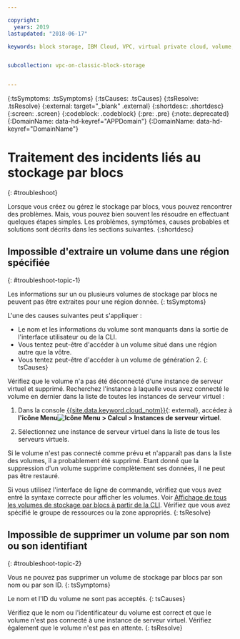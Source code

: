 ```yaml
---

copyright:
  years: 2019
lastupdated: "2018-06-17"

keywords: block storage, IBM Cloud, VPC, virtual private cloud, volume, data storage, troubleshooting, troubleshoot


subcollection: vpc-on-classic-block-storage


---
```


{:tsSymptoms: .tsSymptoms}
{:tsCauses: .tsCauses}
{:tsResolve: .tsResolve}
{:external: target="_blank" .external}
{:shortdesc: .shortdesc}
{:screen: .screen}
{:codeblock: .codeblock}
{:pre: .pre}
{:note:.deprecated}
{:DomainName: data-hd-keyref="APPDomain"}
{:DomainName: data-hd-keyref="DomainName"}

# Traitement des incidents liés au stockage par blocs
{: #troubleshoot}

Lorsque vous créez ou gérez le stockage par blocs, vous pouvez rencontrer des problèmes. Mais, vous pouvez bien souvent les résoudre en effectuant quelques étapes simples. Les problèmes, symptômes, causes probables et solutions sont décrits dans les sections suivantes.
{:shortdesc}

## Impossible d'extraire un volume dans une région spécifiée 
{: #troubleshoot-topic-1}

Les informations sur un ou plusieurs volumes de stockage par blocs ne peuvent pas être extraites pour une région donnée.
{: tsSymptoms}

L'une des causes suivantes peut s'appliquer : 

* Le nom et les informations du volume sont manquants dans la sortie de l'interface utilisateur ou de la CLI. 
* Vous tentez peut-être d'accéder à un volume situé dans une région autre que la vôtre. 
* Vous tentez peut-être d'accéder à un volume de génération 2.
{: tsCauses}

Vérifiez que le volume n'a pas été déconnecté d'une instance de serveur virtuel et supprimé. Recherchez l'instance à laquelle vous avez connecté le volume en dernier dans la liste de toutes les instances de serveur virtuel : 

1. Dans la console [{{site.data.keyword.cloud_notm}}](https://{DomainName}/vpc){: external}, accédez à **l'icône Menu![Icône Menu](../../icons/icon_hamburger.svg) > Calcul > Instances de serveur virtuel**.

1. Sélectionnez une instance de serveur virtuel dans la liste de tous les serveurs virtuels. 

Si le volume n'est pas connecté comme prévu et n'apparaît pas dans la liste des volumes, il a probablement été supprimé. Etant donné que la suppression d'un volume supprime complètement ses données, il ne peut pas être restauré.   

Si vous utilisez l'interface de ligne de commande, vérifiez que vous avez entré la syntaxe correcte pour afficher les volumes. Voir [Affichage de tous les volumes de stockage par blocs à partir de la CLI](/docs/vpc-on-classic-block-storage?topic=vpc-on-classic-block-storage-attaching-block-storage-cli). Vérifiez que vous avez spécifié le groupe de ressources ou la zone appropriés.
{: tsResolve}

## Impossible de supprimer un volume par son nom ou son identifiant 
{: #troubleshoot-topic-2}

Vous ne pouvez pas supprimer un volume de stockage par blocs par son nom ou par son ID.
{: tsSymptoms}

Le nom et l'ID du volume ne sont pas acceptés.
{: tsCauses}

Vérifiez que le nom ou l'identificateur du volume est correct et que le volume n'est pas connecté à une instance de serveur virtuel. Vérifiez également que le volume n'est pas en attente.
{: tsResolve}
